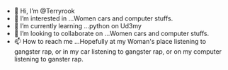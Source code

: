 - 👋 Hi, I’m @Terryrook
- 👀 I’m interested in ...Women cars and computer stuffs. 
- 🌱 I’m currently learning ...python on Ud3my
- 💞️ I’m looking to collaborate on ...Women cars and computer stuffs. 
- 📫 How to reach me ...Hopefully at my Woman's place listening to gangster rap, or in my car listening to gangster rap, or on my computer listening to ganster rap.


<!---
Terryrook/Terryrook is a ✨ special ✨ repository because its `README.md` (this file) appears on your GitHub profile.
You can click the Preview link to take a look at your changes.
--->
